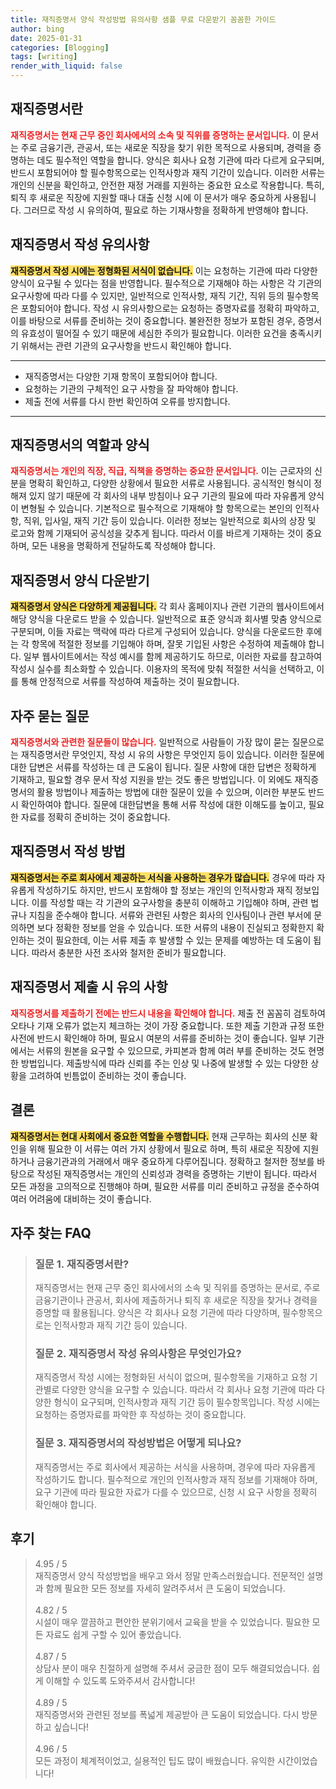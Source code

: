```yaml
---
title: 재직증명서 양식 작성방법 유의사항 샘플 무료 다운받기 꼼꼼한 가이드
author: bing
date: 2025-01-31
categories: [Blogging]
tags: [writing]
render_with_liquid: false
---
```



<h2 id='재직증명서란'>재직증명서란</h2>

<p><b><span style="color: #ee2323;">재직증명서는 현재 근무 중인 회사에서의 소속 및 직위를 증명하는 문서입니다.</span></b> 이 문서는 주로 금융기관, 관공서, 또는 새로운 직장을 찾기 위한 목적으로 사용되며, 경력을 증명하는 데도 필수적인 역할을 합니다. 양식은 회사나 요청 기관에 따라 다르게 요구되며, 반드시 포함되어야 할 필수항목으로는 인적사항과 재직 기간이 있습니다. 이러한 서류는 개인의 신분을 확인하고, 안전한 재정 거래를 지원하는 중요한 요소로 작용합니다. 특히, 퇴직 후 새로운 직장에 지원할 때나 대출 신청 시에 이 문서가 매우 중요하게 사용됩니다. 그러므로 작성 시 유의하여, 필요로 하는 기재사항을 정확하게 반영해야 합니다.</p>

<h2 id='재직증명서 작성 유의사항'>재직증명서 작성 유의사항</h2>

<p><b><span style="background-color: #ffe066;">재직증명서 작성 시에는 정형화된 서식이 없습니다.</span></b> 이는 요청하는 기관에 따라 다양한 양식이 요구될 수 있다는 점을 반영합니다. 필수적으로 기재해야 하는 사항은 각 기관의 요구사항에 따라 다를 수 있지만, 일반적으로 인적사항, 재직 기간, 직위 등의 필수항목은 포함되어야 합니다. 작성 시 유의사항으로는 요청하는 증명자료를 정확히 파악하고, 이를 바탕으로 서류를 준비하는 것이 중요합니다. 불완전한 정보가 포함된 경우, 증명서의 유효성이 떨어질 수 있기 때문에 세심한 주의가 필요합니다. 이러한 요건을 충족시키기 위해서는 관련 기관의 요구사항을 반드시 확인해야 합니다.</p>

<hr />

<ul>
    <li>재직증명서는 다양한 기재 항목이 포함되어야 합니다.</li>
    <li>요청하는 기관의 구체적인 요구 사항을 잘 파악해야 합니다.</li>
    <li>제출 전에 서류를 다시 한번 확인하여 오류를 방지합니다.</li>
</ul>

<hr />

<h2 id='재직증명서의 역할과 양식'>재직증명서의 역할과 양식</h2>

<p><b><span style="color: #ee2323;">재직증명서는 개인의 직장, 직급, 직책을 증명하는 중요한 문서입니다.</span></b> 이는 근로자의 신분을 명확히 확인하고, 다양한 상황에서 필요한 서류로 사용됩니다. 공식적인 형식이 정해져 있지 않기 때문에 각 회사의 내부 방침이나 요구 기관의 필요에 따라 자유롭게 양식이 변형될 수 있습니다. 기본적으로 필수적으로 기재해야 할 항목으로는 본인의 인적사항, 직위, 입사일, 재직 기간 등이 있습니다. 이러한 정보는 일반적으로 회사의 상장 및 로고와 함께 기재되어 공식성을 갖추게 됩니다. 따라서 이를 바르게 기재하는 것이 중요하며, 모든 내용을 명확하게 전달하도록 작성해야 합니다.</p>

<h2 id='재직증명서 양식 다운받기'>재직증명서 양식 다운받기</h2>

<p><b><span style="background-color: #ffe066;">재직증명서 양식은 다양하게 제공됩니다.</span></b> 각 회사 홈페이지나 관련 기관의 웹사이트에서 해당 양식을 다운로드 받을 수 있습니다. 일반적으로 표준 양식과 회사별 맞춤 양식으로 구분되며, 이들 자료는 맥락에 따라 다르게 구성되어 있습니다. 양식을 다운로드한 후에는 각 항목에 적절한 정보를 기입해야 하며, 잘못 기입된 사항은 수정하여 제출해야 합니다. 일부 웹사이트에서는 작성 예시를 함께 제공하기도 하므로, 이러한 자료를 참고하여 작성시 실수를 최소화할 수 있습니다. 이용자의 목적에 맞춰 적절한 서식을 선택하고, 이를 통해 안정적으로 서류를 작성하여 제출하는 것이 필요합니다.</p>

<h2 id='자주 묻는 질문'>자주 묻는 질문</h2>

<p><b><span style="color: #ee2323;">재직증명서와 관련한 질문들이 많습니다.</span></b> 일반적으로 사람들이 가장 많이 묻는 질문으로는 재직증명서란 무엇인지, 작성 시 유의 사항은 무엇인지 등이 있습니다. 이러한 질문에 대한 답변은 서류를 작성하는 데 큰 도움이 됩니다. 질문 사항에 대한 답변은 정확하게 기재하고, 필요할 경우 문서 작성 지원을 받는 것도 좋은 방법입니다. 이 외에도 재직증명서의 활용 방법이나 제출하는 방법에 대한 질문이 있을 수 있으며, 이러한 부분도 반드시 확인하여야 합니다. 질문에 대한답변을 통해 서류 작성에 대한 이해도를 높이고, 필요한 자료를 정확히 준비하는 것이 중요합니다.</p>

<h2 id='재직증명서 작성 방법'>재직증명서 작성 방법</h2>

<p><b><span style="background-color: #ffe066;">재직증명서는 주로 회사에서 제공하는 서식을 사용하는 경우가 많습니다.</span></b> 경우에 따라 자유롭게 작성하기도 하지만, 반드시 포함해야 할 정보는 개인의 인적사항과 재직 정보입니다. 이를 작성할 때는 각 기관의 요구사항을 충분히 이해하고 기입해야 하며, 관련 법규나 지침을 준수해야 합니다. 서류와 관련된 사항은 회사의 인사팀이나 관련 부서에 문의하면 보다 정확한 정보를 얻을 수 있습니다. 또한 서류의 내용이 진실되고 정확한지 확인하는 것이 필요한데, 이는 서류 제출 후 발생할 수 있는 문제를 예방하는 데 도움이 됩니다. 따라서 충분한 사전 조사와 철저한 준비가 필요합니다.</p>

<h2 id='재직증명서 제출 시 유의 사항'>재직증명서 제출 시 유의 사항</h2>

<p><b><span style="color: #ee2323;">재직증명서를 제출하기 전에는 반드시 내용을 확인해야 합니다.</span></b> 제출 전 꼼꼼히 검토하여 오타나 기재 오류가 없는지 체크하는 것이 가장 중요합니다. 또한 제출 기한과 규정 또한 사전에 반드시 확인해야 하며, 필요시 여분의 서류를 준비하는 것이 좋습니다. 일부 기관에서는 서류의 원본을 요구할 수 있으므로, 카피본과 함께 여러 부를 준비하는 것도 현명한 방법입니다. 제출방식에 따라 신뢰를 주는 인상 및 나중에 발생할 수 있는 다양한 상황을 고려하여 빈틈없이 준비하는 것이 좋습니다.</p>

<h2 id='결론'>결론</h2>

<p><b><span style="background-color: #ffe066;">재직증명서는 현대 사회에서 중요한 역할을 수행합니다.</span></b> 현재 근무하는 회사의 신분 확인을 위해 필요한 이 서류는 여러 가지 상황에서 필요로 하며, 특히 새로운 직장에 지원하거나 금융기관과의 거래에서 매우 중요하게 다루어집니다. 정확하고 철저한 정보를 바탕으로 작성된 재직증명서는 개인의 신뢰성과 경력을 증명하는 기반이 됩니다. 따라서 모든 과정을 고의적으로 진행해야 하며, 필요한 서류를 미리 준비하고 규정을 준수하여 여러 어려움에 대비하는 것이 좋습니다.</p>


<h2 id='자주_찾는_FAQ'>자주 찾는 FAQ</h2>
<div itemscope="" itemtype="https://schema.org/FAQPage"> 
<blockquote> 
<div itemscope="" itemprop="mainEntity" itemtype="https://schema.org/Question"> 
<h3 itemprop="name">질문 1. 재직증명서란?</h3> 
<div itemscope="" itemprop="acceptedAnswer" itemtype="https://schema.org/Answer"> 
<span itemprop="text"> 
<p>재직증명서는 현재 근무 중인 회사에서의 소속 및 직위를 증명하는 문서로, 주로 금융기관이나 관공서, 회사에 제출하거나 퇴직 후 새로운 직장을 찾거나 경력을 증명할 때 활용됩니다. 양식은 각 회사나 요청 기관에 따라 다양하며, 필수항목으로는 인적사항과 재직 기간 등이 있습니다.</p> 
</span> 
</div> 
</div> 

<div itemscope="" itemprop="mainEntity" itemtype="https://schema.org/Question"> 
<h3 itemprop="name">질문 2. 재직증명서 작성 유의사항은 무엇인가요?</h3> 
<div itemscope="" itemprop="acceptedAnswer" itemtype="https://schema.org/Answer"> 
<span itemprop="text"> 
<p>재직증명서 작성 시에는 정형화된 서식이 없으며, 필수항목을 기재하고 요청 기관별로 다양한 양식을 요구할 수 있습니다. 따라서 각 회사나 요청 기관에 따라 다양한 형식이 요구되며, 인적사항과 재직 기간 등이 필수항목입니다. 작성 시에는 요청하는 증명자료를 파악한 후 작성하는 것이 중요합니다.</p> 
</span> 
</div> 
</div> 

<div itemscope="" itemprop="mainEntity" itemtype="https://schema.org/Question"> 
<h3 itemprop="name">질문 3. 재직증명서의 작성방법은 어떻게 되나요?</h3> 
<div itemscope="" itemprop="acceptedAnswer" itemtype="https://schema.org/Answer"> 
<span itemprop="text"> 
<p>재직증명서는 주로 회사에서 제공하는 서식을 사용하며, 경우에 따라 자유롭게 작성하기도 합니다. 필수적으로 개인의 인적사항과 재직 정보를 기재해야 하며, 요구 기관에 따라 필요한 자료가 다를 수 있으므로, 신청 시 요구 사항을 정확히 확인해야 합니다.</p> 
</span> 
</div> 
</div> 

</blockquote> 
</div>
<h2 id='후기'>후기</h2>
<div itemscope itemtype="https://schema.org/Product">
  <blockquote>
  <div itemprop="review" itemscope itemtype="https://schema.org/Review">
      <div itemprop="reviewRating" itemscope itemtype="https://schema.org/Rating"> <span itemprop="ratingValue">4.95</span> / <span itemprop="bestRating">5</span> </div>
      <span itemprop="reviewBody">재직증명서 양식 작성방법을 배우고 와서 정말 만족스러웠습니다. 전문적인 설명과 함께 필요한 모든 정보를 자세히 알려주셔서 큰 도움이 되었습니다.</span>
  </div>
  <br>
  <div itemprop="review" itemscope itemtype="https://schema.org/Review">
      <div itemprop="reviewRating" itemscope itemtype="https://schema.org/Rating"> <span itemprop="ratingValue">4.82</span> / <span itemprop="bestRating">5</span> </div>
      <span itemprop="reviewBody">시설이 매우 깔끔하고 편안한 분위기에서 교육을 받을 수 있었습니다. 필요한 모든 자료도 쉽게 구할 수 있어 좋았습니다.</span>
  </div>
  <br>
  <div itemprop="review" itemscope itemtype="https://schema.org/Review">
      <div itemprop="reviewRating" itemscope itemtype="https://schema.org/Rating"> <span itemprop="ratingValue">4.87</span> / <span itemprop="bestRating">5</span> </div>
      <span itemprop="reviewBody">상담사 분이 매우 친절하게 설명해 주셔서 궁금한 점이 모두 해결되었습니다. 쉽게 이해할 수 있도록 도와주셔서 감사합니다!</span>
  </div>
  <br>
  <div itemprop="review" itemscope itemtype="https://schema.org/Review">
      <div itemprop="reviewRating" itemscope itemtype="https://schema.org/Rating"> <span itemprop="ratingValue">4.89</span> / <span itemprop="bestRating">5</span> </div>
      <span itemprop="reviewBody">재직증명서와 관련된 정보를 폭넓게 제공받아 큰 도움이 되었습니다. 다시 방문하고 싶습니다!</span>
  </div>
  <br>
  <div itemprop="review" itemscope itemtype="https://schema.org/Review">
      <div itemprop="reviewRating" itemscope itemtype="https://schema.org/Rating"> <span itemprop="ratingValue">4.96</span> / <span itemprop="bestRating">5</span> </div>
      <span itemprop="reviewBody">모든 과정이 체계적이었고, 실용적인 팁도 많이 배웠습니다. 유익한 시간이었습니다!</span>
  </div>
  </blockquote>
</div>
